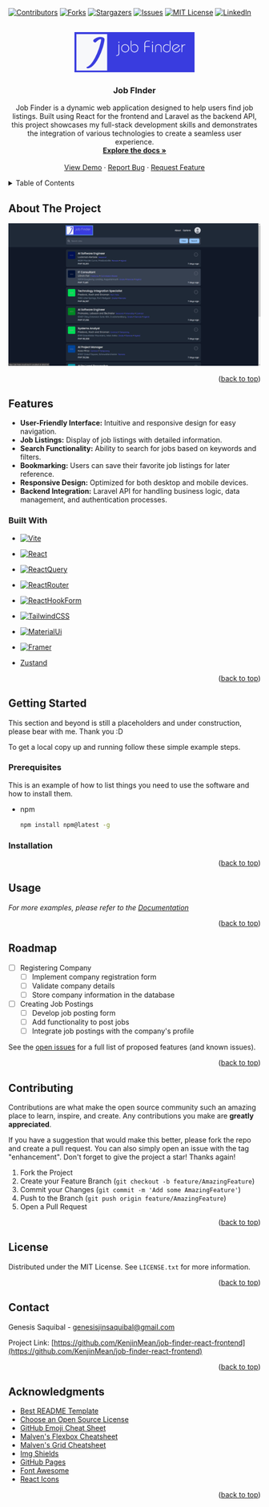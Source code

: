 <!-- Improved compatibility of back to top link: See: https://github.com/othneildrew/Best-README-Template/pull/73 -->

<a name="readme-top"></a>

<!--
*** Thanks for checking out the Best-README-Template. If you have a suggestion
*** that would make this better, please fork the repo and create a pull request
*** or simply open an issue with the tag "enhancement".
*** Don't forget to give the project a star!
*** Thanks again! Now go create something AMAZING! :D
-->

<!-- PROJECT SHIELDS -->
<!--
*** I'm using markdown "reference style" links for readability.
*** Reference links are enclosed in brackets [ ] instead of parentheses ( ).
*** See the bottom of this document for the declaration of the reference variables
*** for contributors-url, forks-url, etc. This is an optional, concise syntax you may use.
*** https://www.markdownguide.org/basic-syntax/#reference-style-links
-->

[![Contributors][contributors-shield]][contributors-url]
[![Forks][forks-shield]][forks-url]
[![Stargazers][stars-shield]][stars-url]
[![Issues][issues-shield]][issues-url]
[![MIT License][license-shield]][license-url]
[![LinkedIn][linkedin-shield]][linkedin-url]

<!-- PROJECT LOGO -->
<br />
<div align="center">
  <a href="https://github.com/KenjinMean/job-finder-react-frontend">
    <img src="src/assets/logo/JobFinderLogo.png" alt="Logo" height="80">
  </a>

<h3 align="center">Job FInder</h3>

  <p align="center">
    Job Finder is a dynamic web application designed to help users find job listings. Built using React for the frontend and Laravel as the backend API, this project showcases my full-stack development skills and demonstrates the integration of various technologies to create a seamless user experience.
    <br />
    <a href="https://github.com/KenjinMean/job-finder-react-frontend"><strong>Explore the docs »</strong></a>
    <br />
    <br />
    <a href="https://github.com/KenjinMean/job-finder-react-frontend">View Demo</a>
    ·
    <a href="https://github.com/KenjinMean/job-finder-react-frontend/issues/new?labels=bug&template=bug-report---.md">Report Bug</a>
    ·
    <a href="https://github.com/KenjinMean/job-finder-react-frontend/issues/new?labels=enhancement&template=feature-request---.md">Request Feature</a>
  </p>
</div>

<!-- TABLE OF CONTENTS -->
<details>
  <summary>Table of Contents</summary>
  <ol>
    <li>
      <a href="#about-the-project">About The Project</a>
      <ul>
        <li><a href="#built-with">Built With</a></li>
      </ul>
    </li>
    <li>
      <a href="#getting-started">Getting Started</a>
      <ul>
        <li><a href="#prerequisites">Prerequisites</a></li>
        <li><a href="#installation">Installation</a></li>
      </ul>
    </li>
    <li><a href="#usage">Usage</a></li>
    <li><a href="#roadmap">Roadmap</a></li>
    <li><a href="#contributing">Contributing</a></li>
    <li><a href="#license">License</a></li>
    <li><a href="#contact">Contact</a></li>
    <li><a href="#acknowledgments">Acknowledgments</a></li>
  </ol>
</details>

<!-- ABOUT THE PROJECT -->

## About The Project

[![Product Name Screen Shot](src/assets/app/home.PNG)](src/assets/app/home.PNG)

<!-- Here's a blank template to get started: To avoid retyping too much info. Do a search and replace with your text editor for the following: `KenjinMean`, `job-finder-react-frontend`, `twitter_handle`, `genesis-saquibal-9b99a5245/`, `gmail`, `genesisjinsaquibal`, `Job FInder`, `Job Finder is a dynamic web application designed to help users find job listings. Built using React for the frontend and Laravel as the backend API, this project showcases my full-stack development skills and demonstrates the integration of various technologies to create a seamless user experience.` -->

<p align="right">(<a href="#readme-top">back to top</a>)</p>

## Features

- **User-Friendly Interface:** Intuitive and responsive design for easy navigation.
- **Job Listings:** Display of job listings with detailed information.
- **Search Functionality:** Ability to search for jobs based on keywords and filters.
- **Bookmarking:** Users can save their favorite job listings for later reference.
- **Responsive Design:** Optimized for both desktop and mobile devices.
- **Backend Integration:** Laravel API for handling business logic, data management, and authentication processes.

### Built With

- [![Vite][Vite]][Vite-url]
- [![React][React.js]][React-url]
- [![ReactQuery][React.Query]][React-Query-url]
- [![ReactRouter][React.Router]][React-Router-url]
- [![ReactHookForm][React.Hook.Form]][React-Form-url]
- [![TailwindCSS][TailwindCSS]][TailwindCSS-url]
- [![MaterialUi][MaterialUI]][MaterialUI-url]
- [![Framer][Framer]][Framer-url]
- [Zustand](https://zustand-demo.pmnd.rs/)

  <!-- - [![Next][Next.js]][Next-url] -->
  <!-- - [![Vue][Vue.js]][Vue-url] -->
  <!-- - [![Angular][Angular.io]][Angular-url] -->
  <!-- - [![Svelte][Svelte.dev]][Svelte-url] -->
  <!-- - [![Laravel][Laravel.com]][Laravel-url] -->
  <!-- - [![Bootstrap][Bootstrap.com]][Bootstrap-url] -->
  <!-- - [![JQuery][JQuery.com]][JQuery-url] -->

<p align="right">(<a href="#readme-top">back to top</a>)</p>

<!-- GETTING STARTED -->

## Getting Started

This section and beyond is still a placeholders and under construction, please bear with me. Thank you :D

To get a local copy up and running follow these simple example steps.

### Prerequisites

This is an example of how to list things you need to use the software and how to install them.

- npm
  ```sh
  npm install npm@latest -g
  ```

### Installation

<p align="right">(<a href="#readme-top">back to top</a>)</p>

<!-- USAGE EXAMPLES -->

## Usage

_For more examples, please refer to the [Documentation](https://example.com)_

<p align="right">(<a href="#readme-top">back to top</a>)</p>

<!-- ROADMAP -->

## Roadmap

- [ ] Registering Company
  - [ ] Implement company registration form
  - [ ] Validate company details
  - [ ] Store company information in the database
- [ ] Creating Job Postings
  - [ ] Develop job posting form
  - [ ] Add functionality to post jobs
  - [ ] Integrate job postings with the company's profile

See the [open issues](https://github.com/KenjinMean/job-finder-react-frontend/issues) for a full list of proposed features (and known issues).

<p align="right">(<a href="#readme-top">back to top</a>)</p>

<!-- CONTRIBUTING -->

## Contributing

Contributions are what make the open source community such an amazing place to learn, inspire, and create. Any contributions you make are **greatly appreciated**.

If you have a suggestion that would make this better, please fork the repo and create a pull request. You can also simply open an issue with the tag "enhancement".
Don't forget to give the project a star! Thanks again!

1. Fork the Project
2. Create your Feature Branch (`git checkout -b feature/AmazingFeature`)
3. Commit your Changes (`git commit -m 'Add some AmazingFeature'`)
4. Push to the Branch (`git push origin feature/AmazingFeature`)
5. Open a Pull Request

<p align="right">(<a href="#readme-top">back to top</a>)</p>

<!-- LICENSE -->

## License

Distributed under the MIT License. See `LICENSE.txt` for more information.

<p align="right">(<a href="#readme-top">back to top</a>)</p>

<!-- CONTACT -->

## Contact

<!--
Your Name - [@twitter_handle](https://twitter.com/twitter_handle) - genesisjinsaquibal@gmail.com -->

Genesis Saquibal - genesisjinsaquibal@gmail.com

Project Link: [https://github.com/KenjinMean/job-finder-react-frontend](https://github.com/KenjinMean/job-finder-react-frontend)

<p align="right">(<a href="#readme-top">back to top</a>)</p>

<!-- ACKNOWLEDGMENTS -->

## Acknowledgments

- [Best README Template](https://github.com/othneildrew/Best-README-Template/tree/master)
- [Choose an Open Source License](https://choosealicense.com)
- [GitHub Emoji Cheat Sheet](https://www.webpagefx.com/tools/emoji-cheat-sheet)
- [Malven's Flexbox Cheatsheet](https://flexbox.malven.co/)
- [Malven's Grid Cheatsheet](https://grid.malven.co/)
- [Img Shields](https://shields.io)
- [GitHub Pages](https://pages.github.com)
- [Font Awesome](https://fontawesome.com)
- [React Icons](https://react-icons.github.io/react-icons/search)
<!-- - []()


- []()
- []() -->

<p align="right">(<a href="#readme-top">back to top</a>)</p>

<!-- MARKDOWN LINKS & IMAGES -->
<!-- https://www.markdownguide.org/basic-syntax/#reference-style-links -->

[contributors-shield]: https://img.shields.io/github/contributors/KenjinMean/job-finder-react-frontend.svg?style=for-the-badge
[contributors-url]: https://github.com/KenjinMean/job-finder-react-frontend/graphs/contributors
[forks-shield]: https://img.shields.io/github/forks/KenjinMean/job-finder-react-frontend.svg?style=for-the-badge
[forks-url]: https://github.com/KenjinMean/job-finder-react-frontend/network/members
[stars-shield]: https://img.shields.io/github/stars/KenjinMean/job-finder-react-frontend.svg?style=for-the-badge
[stars-url]: https://github.com/KenjinMean/job-finder-react-frontend/stargazers
[issues-shield]: https://img.shields.io/github/issues/KenjinMean/job-finder-react-frontend.svg?style=for-the-badge
[issues-url]: https://github.com/KenjinMean/job-finder-react-frontend/issues
[license-shield]: https://img.shields.io/github/license/KenjinMean/job-finder-react-frontend.svg?style=for-the-badge
[license-url]: https://github.com/KenjinMean/job-finder-react-frontend/blob/main/LICENSE.txt
[linkedin-shield]: https://img.shields.io/badge/-LinkedIn-black.svg?style=for-the-badge&logo=linkedin&colorB=555
[linkedin-url]: https://linkedin.com/in/genesis-saquibal-9b99a5245/
[product-screenshot]: images/screenshot.png
[Next.js]: https://img.shields.io/badge/next.js-000000?style=for-the-badge&logo=nextdotjs&logoColor=white
[Next-url]: https://nextjs.org/
[React.js]: https://img.shields.io/badge/React-20232A?style=for-the-badge&logo=react&logoColor=61DAFB
[React-url]: https://reactjs.org/
[React.Query]: https://img.shields.io/badge/-React%20Query-FF4154?style=for-the-badge&logo=react%20query&logoColor=white
[React-Query-url]: https://tanstack.com/query/v3
[React.Router]: https://img.shields.io/badge/React_Router-CA4245?style=for-the-badge&logo=react-router&logoColor=white
[React-Router-url]: https://reactrouter.com/en/main
[React.Hook.Form]: https://img.shields.io/badge/React%20Hook%20Form-%23EC5990.svg?style=for-the-badge&logo=reacthookform&logoColor=white
[React-Form-url]: https://react-hook-form.com/
[Bootstrap.com]: https://img.shields.io/badge/Bootstrap-563D7C?style=for-the-badge&logo=bootstrap&logoColor=white
[Bootstrap-url]: https://getbootstrap.com
[JQuery.com]: https://img.shields.io/badge/jQuery-0769AD?style=for-the-badge&logo=jquery&logoColor=white
[JQuery-url]: https://jquery.com
[TailwindCSS]: https://img.shields.io/badge/tailwindcss-%2338B2AC.svg?style=for-the-badge&logo=tailwind-css&logoColor=white
[TailwindCSS-url]: https://tailwindcss.com/
[Framer]: https://img.shields.io/badge/Framer-black?style=for-the-badge&logo=framer&logoColor=blue
[Framer-url]: https://www.framer.com/motion/
[Vite]: https://img.shields.io/badge/vite-%23646CFF.svg?style=for-the-badge&logo=vite&logoColor=white
[Vite-url]: https://vitejs.dev/
[MaterialUI]: https://img.shields.io/badge/Material%20UI-007FFF?style=for-the-badge&logo=mui&logoColor=white
[MaterialUI-url]: https://mui.com/
